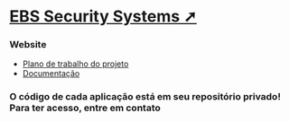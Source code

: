 # [EBS Security Systems ➚](https://ebs-systems.epizy.com/)
### Website

- [Plano de trabalho do projeto](https://drive.google.com/file/d/1GG2GF2QHKsyZDyDroMWaFvkmkWfyxCdU/)
- [Documentação](https://github.com/EBS-Security-Systems/EBS-Docs/#readme)

### O código de cada aplicação está em seu repositório privado! Para ter acesso, entre em contato
